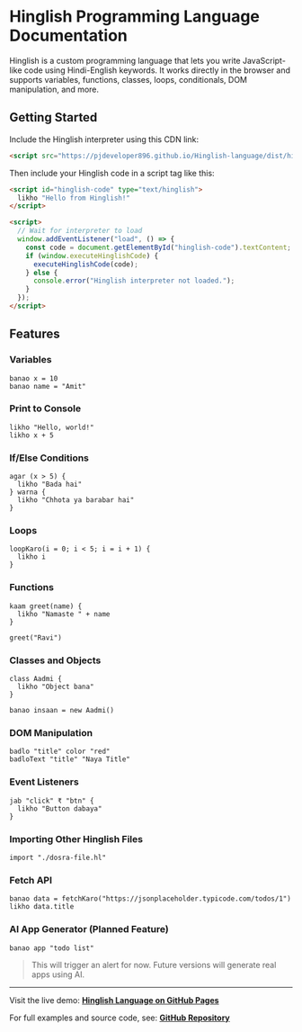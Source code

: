 # Hinglish Programming Language Documentation

Hinglish is a custom programming language that lets you write JavaScript-like code using Hindi-English keywords. It works directly in the browser and supports variables, functions, classes, loops, conditionals, DOM manipulation, and more.

## Getting Started

Include the Hinglish interpreter using this CDN link:

```html
<script src="https://pjdeveloper896.github.io/Hinglish-language/dist/hinglish.js"></script>
```

Then include your Hinglish code in a script tag like this:

```html
<script id="hinglish-code" type="text/hinglish">
  likho "Hello from Hinglish!"
</script>

<script>
  // Wait for interpreter to load
  window.addEventListener("load", () => {
    const code = document.getElementById("hinglish-code").textContent;
    if (window.executeHinglishCode) {
      executeHinglishCode(code);
    } else {
      console.error("Hinglish interpreter not loaded.");
    }
  });
</script>
```

## Features

### Variables
```hinglish
banao x = 10
banao name = "Amit"
```

### Print to Console
```hinglish
likho "Hello, world!"
likho x + 5
```

### If/Else Conditions
```hinglish
agar (x > 5) {
  likho "Bada hai"
} warna {
  likho "Chhota ya barabar hai"
}
```

### Loops
```hinglish
loopKaro(i = 0; i < 5; i = i + 1) {
  likho i
}
```

### Functions
```hinglish
kaam greet(name) {
  likho "Namaste " + name
}

greet("Ravi")
```

### Classes and Objects
```hinglish
class Aadmi {
  likho "Object bana"
}

banao insaan = new Aadmi()
```

### DOM Manipulation
```hinglish
badlo "title" color "red"
badloText "title" "Naya Title"
```

### Event Listeners
```hinglish
jab "click" ₹ "btn" {
  likho "Button dabaya"
}
```

### Importing Other Hinglish Files
```hinglish
import "./dosra-file.hl"
```

### Fetch API
```hinglish
banao data = fetchKaro("https://jsonplaceholder.typicode.com/todos/1")
likho data.title
```

### AI App Generator (Planned Feature)
```hinglish
banao app "todo list"
```

> This will trigger an alert for now. Future versions will generate real apps using AI.

---

Visit the live demo:
**[Hinglish Language on GitHub Pages](https://pjdeveloper896.github.io/Hinglish-language/)**

For full examples and source code, see:
**[GitHub Repository](https://github.com/pjdeveloper896/Hinglish-language)**
